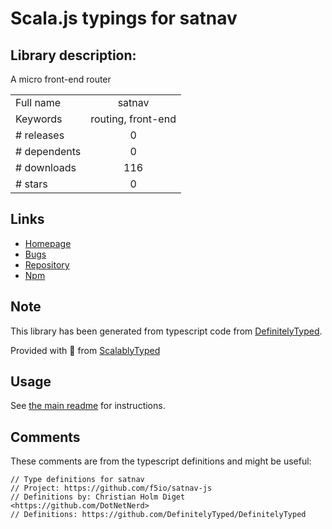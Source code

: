 
# Scala.js typings for satnav


## Library description:
A micro front-end router

|                    |                 |
| ------------------ | :-------------: |
| Full name          | satnav |
| Keywords           | routing, front-end |
| # releases         | 0 |
| # dependents       | 0 |
| # downloads        | 116 |
| # stars            | 0 |

## Links
- [Homepage](https://github.com/f5io/satnav-js#readme)
- [Bugs](https://github.com/f5io/satnav-js/issues)
- [Repository](https://github.com/f5io/satnav-js)
- [Npm](https://www.npmjs.com/package/satnav)
    


## Note
This library has been generated from typescript code from [DefinitelyTyped](https://definitelytyped.org).

Provided with :purple_heart: from [ScalablyTyped](https://github.com/oyvindberg/ScalablyTyped)

## Usage
See [the main readme](../../readme.md) for instructions.

## Comments

These comments are from the typescript definitions and might be useful:
```
// Type definitions for satnav
// Project: https://github.com/f5io/satnav-js
// Definitions by: Christian Holm Diget <https://github.com/DotNetNerd>
// Definitions: https://github.com/DefinitelyTyped/DefinitelyTyped

```


